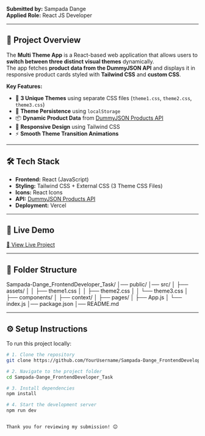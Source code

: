 **Submitted by:** Sampada Dange  
**Applied Role:** React JS Developer  

---

## 📖 Project Overview
The **Multi Theme App** is a React-based web application that allows users to **switch between three distinct visual themes** dynamically.  
The app fetches **product data from the DummyJSON API** and displays it in responsive product cards styled with **Tailwind CSS** and **custom CSS**.  

**Key Features:**
- 🌈 **3 Unique Themes** using separate CSS files (`theme1.css`, `theme2.css`, `theme3.css`)
- 💾 **Theme Persistence** using `localStorage`
- 📦 **Dynamic Product Data** from [DummyJSON Products API](https://dummyjson.com/products?limit=20)
- 📱 **Responsive Design** using Tailwind CSS
- ⚡ **Smooth Theme Transition Animations**

---

## 🛠️ Tech Stack
- **Frontend:** React (JavaScript)
- **Styling:** Tailwind CSS + External CSS (3 Theme CSS Files)
- **Icons:** React Icons
- **API:** [DummyJSON Products API](https://dummyjson.com/products?limit=20)
- **Deployment:** Vercel 

---

## 🚀 Live Demo
[🔗 View Live Project](https://multi-themeswitcher-app.vercel.app/)  


---

## 📂 Folder Structure
Sampada-Dange_FrontendDeveloper_Task/
│── public/
│── src/
│ ├── assets/
│ │ ├── theme1.css
│ │ ├── theme2.css
│ │ └── theme3.css
│ ├── components/
│ ├── context/
│ ├── pages/
│ ├── App.js
│ └── index.js
│── package.json
│── README.md

---

## ⚙️ Setup Instructions

To run this project locally:

```bash
# 1. Clone the repository
git clone https://github.com/YourUsername/Sampada-Dange_FrontendDeveloper_Task.git

# 2. Navigate to the project folder
cd Sampada-Dange_FrontendDeveloper_Task

# 3. Install dependencies
npm install

# 4. Start the development server
npm run dev


Thank you for reviewing my submission! 😊
